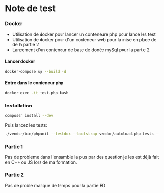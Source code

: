 # Note de test

### Docker

- Utilisation de docker pour lancer un conteneure php pour lance les test
- Utilisation de docker pour d'un conteneur web pour la mise en place de de la partie 2
- Lancement d'un conteneur de base de donée mySql pour la partie 2

#### Lancer docker 

```sh
docker-compose up --build -d
```

#### Entre dans le conteneur php 

```sh
docker exec -it test-php bash
```

### Installation

```sh
composer install --dev
```

Puis lancez les tests:

```sh
./vendor/bin/phpunit --testdox --bootstrap vendor/autoload.php tests --colors
```


### Partie 1

Pas de probleme dans l'ensamble la plus par des question je les est déjà fait en C++ ou JS  lors de ma formation.

### Partie 2

Pas de proble manque de temps pour la partie BD


